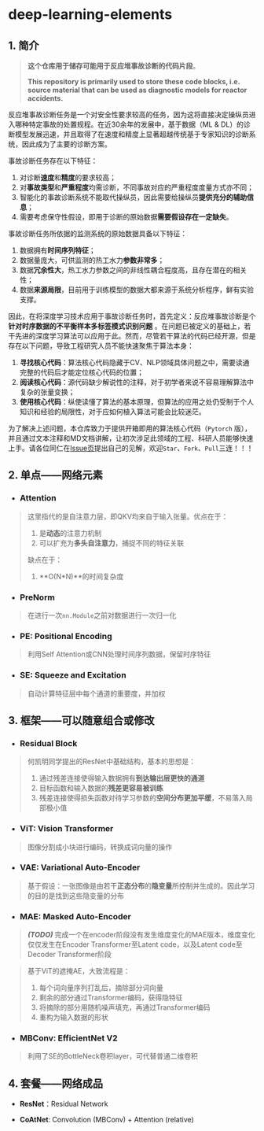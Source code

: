 

# deep-learning-elements

## 1. 简介

> **这个仓库用于储存可能用于反应堆事故诊断的代码片段**。
>
> **This repository is primarily used to store these code blocks, i.e. source material that can be used as diagnostic models for reactor accidents.**

反应堆事故诊断任务是一个对安全性要求较高的任务，因为这将直接决定操纵员进入哪种特定事故的处置规程。在近30余年的发展中，基于数据（ML &
DL）的诊断模型发展迅速，并且取得了在速度和精度上显著超越传统基于专家知识的诊断系统，因此成为了主要的诊断方案。

事故诊断任务存在以下特征：

1. 对诊断**速度**和**精度**的要求较高；
2. 对**事故类型**和**严重程度**均需诊断，不同事故对应的严重程度度量方式亦不同；
3. 智能化的事故诊断系统不能取代操纵员，因此需要给操纵员**提供充分的辅助信息**；
4. 需要考虑保守性假设，即用于诊断的原始数据**需要假设存在一定缺失**。

事故诊断任务所依据的监测系统的原始数据具备以下特征：

1. 数据拥有**时间序列特征**；
2. 数据量庞大，可供监测的热工水力**参数非常多**；
3. 数据**冗余性大**，热工水力参数之间的非线性耦合程度高，且存在潜在的相关性；
4. 数据**来源局限**，目前用于训练模型的数据大都来源于系统分析程序，鲜有实验支撑。

因此，在将深度学习技术应用于事故诊断任务时，首先定义：反应堆事故诊断是个**针对时序数据的不平衡样本多标签模式识别问题**
。在问题已被定义的基础上，若干先进的深度学习算法可以应用于此。然而，尽管若干算法的代码已经开源，但是存在以下问题，导致工程研究人员不能快速聚焦于算法本身：

1. **寻找核心代码**：算法核心代码隐藏于CV、NLP领域具体问题之中，需要读通完整的代码后才能定位核心代码的位置；
2. **阅读核心代码**：源代码缺少解说性的注释，对于初学者来说不容易理解算法中复杂的张量变换；
3. **使用核心代码**：纵使读懂了算法的基本原理，但算法的应用之处仍受制于个人知识和经验的局限性，对于应如何植入算法可能会比较迷茫。

为了解决上述问题，本仓库致力于提供开箱即用的算法核心代码（`Pytorch`
版），并且通过文本注释和MD文档讲解，让初次涉足此领域的工程、科研人员能够快速上手。请各位同仁在[Issue页](https://github.com/lichengyuan98/deep-learning-elements/issues)提出自己的见解，欢迎`Star`、`Fork`、`Pull`三连！！！

## 2. 单点——网络元素

+ ### **Attention**

> 这里指代的是自注意力层，即QKV均来自于输入张量。优点在于：
>
> 1. 是**动态**的注意力机制
> 2. 可以扩充为**多头自注意力**，捕捉不同的特征关联
>
> 缺点在于：
>
> 1. **O(N*N)**的时间复杂度
>

+ ### **PreNorm**

> 在进行一次`nn.Module`之前对数据进行一次归一化

+ ### **PE**: Positional Encoding

> 利用Self Attention或CNN处理时间序列数据，保留时序特征

+ ### **SE**: Squeeze and Excitation

> 自动计算特征层中每个通道的重要度，并加权

## 3. 框架——可以随意组合或修改

+ ### **Residual Block**

> 何凯明同学提出的ResNet中基础结构，基本的思想是：
>
> 1. 通过残差连接使得输入数据拥有**到达输出层更快的通道**
> 1. 目标函数和输入数据的**残差更容易被训练**
> 1. 残差连接使得损失函数对待学习参数的**空间分布更加平缓**，不易落入局部极小值

+ ### **ViT**: Vision Transformer

> 图像分割成小块进行编码，转换成词向量的操作

+ ### **VAE**: Variational Auto-Encoder


> 基于假设：一张图像是由若干**正态分布**的**隐变量**所控制并生成的。因此学习的目的是找到这些隐变量的分布

+ ### **MAE**: Masked Auto-Encoder
> ***(TODO)*** 完成一个在encoder阶段没有发生维度变化的MAE版本，维度变化仅仅发生在Encoder Transformer至Latent code，以及Latent code至Decoder Transformer阶段

> 基于ViT的遮掩AE，大致流程是：
>
> 1. 每个词向量序列打乱后，摘除部分词向量
> 2. 剩余的部分通过Transformer编码，获得隐特征
> 3. 将摘除的部分用随机噪声填充，再通过Transformer编码
> 4. 重构为输入数据的形状

+ ### **MBConv**: EfficientNet V2

> 利用了SE的BottleNeck卷积layer，可代替普通二维卷积

## 4. 套餐——网络成品

+ **ResNet**：Residual Network

+ **CoAtNet**: Convolution (MBConv) + Attention (relative)